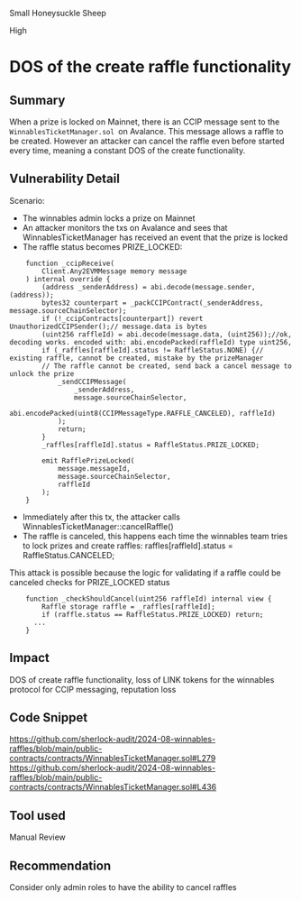 Small Honeysuckle Sheep

High

# DOS of the create raffle functionality

## Summary
When a prize is locked on Mainnet, there is an CCIP message sent to the `WinnablesTicketManager.sol `on Avalance. This message allows a raffle to be created. However an attacker can cancel the raffle even before started every time, meaning a constant DOS of the create functionality.

## Vulnerability Detail
Scenario:
- The winnables admin locks a prize on Mainnet
- An attacker monitors the txs on Avalance and sees that WinnablesTicketManager has received an event that the prize is locked
- The raffle status becomes PRIZE_LOCKED: 
```solidity
    function _ccipReceive(
        Client.Any2EVMMessage memory message
    ) internal override {
        (address _senderAddress) = abi.decode(message.sender, (address));
        bytes32 counterpart = _packCCIPContract(_senderAddress, message.sourceChainSelector);
        if (!_ccipContracts[counterpart]) revert UnauthorizedCCIPSender();// message.data is bytes
        (uint256 raffleId) = abi.decode(message.data, (uint256));//ok, decoding works. encoded with: abi.encodePacked(raffleId) type uint256, 
        if (_raffles[raffleId].status != RaffleStatus.NONE) {// existing raffle, cannot be created, mistake by the prizeManager
        // The raffle cannot be created, send back a cancel message to unlock the prize
            _sendCCIPMessage(
                _senderAddress,
                message.sourceChainSelector,
                abi.encodePacked(uint8(CCIPMessageType.RAFFLE_CANCELED), raffleId)
            );
            return;
        }
        _raffles[raffleId].status = RaffleStatus.PRIZE_LOCKED;

        emit RafflePrizeLocked(
            message.messageId,
            message.sourceChainSelector,
            raffleId
        );
    }
```
- Immediately after this tx, the attacker calls WinnablesTicketManager::cancelRaffle()
- The raffle is canceled, this happens each time the winnables team tries to lock prizes and create raffles: raffles[raffleId].status = RaffleStatus.CANCELED;


This attack is possible because the logic for validating if a raffle could be canceled checks for  PRIZE_LOCKED status

```solidity
    function _checkShouldCancel(uint256 raffleId) internal view {
        Raffle storage raffle = _raffles[raffleId];
        if (raffle.status == RaffleStatus.PRIZE_LOCKED) return;
      ...
    }
```


## Impact
DOS of create raffle functionality, loss of LINK tokens for the winnables protocol for CCIP messaging, reputation loss
## Code Snippet
https://github.com/sherlock-audit/2024-08-winnables-raffles/blob/main/public-contracts/contracts/WinnablesTicketManager.sol#L279
https://github.com/sherlock-audit/2024-08-winnables-raffles/blob/main/public-contracts/contracts/WinnablesTicketManager.sol#L436
## Tool used

Manual Review

## Recommendation
Consider only admin roles to have the ability to cancel raffles
